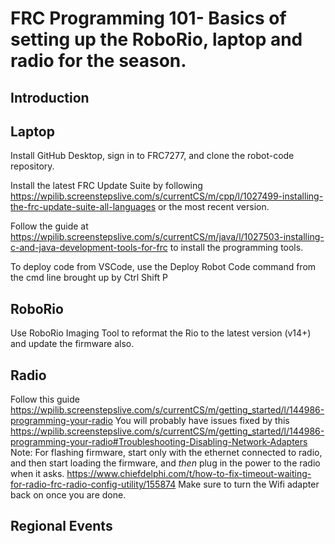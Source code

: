 # FRC Programming 101- Basics of setting up the RoboRio, laptop and radio for the season.

## Introduction

## Laptop

Install GitHub Desktop, sign in to FRC7277, and clone the robot-code repository.

Install the latest FRC Update Suite by following 
https://wpilib.screenstepslive.com/s/currentCS/m/cpp/l/1027499-installing-the-frc-update-suite-all-languages 
or the most recent version.

Follow the guide at
https://wpilib.screenstepslive.com/s/currentCS/m/java/l/1027503-installing-c-and-java-development-tools-for-frc
to install the programming tools.

To deploy code from VSCode, use the Deploy Robot Code command from the cmd line brought up by Ctrl Shift P

## RoboRio

Use RoboRio Imaging Tool to reformat the Rio to the latest version (v14+) and update the firmware also.

## Radio

Follow this guide
https://wpilib.screenstepslive.com/s/currentCS/m/getting_started/l/144986-programming-your-radio
You will probably have issues fixed by this
https://wpilib.screenstepslive.com/s/currentCS/m/getting_started/l/144986-programming-your-radio#Troubleshooting-Disabling-Network-Adapters
Note: For flashing firmware, start only with the ethernet connected to radio, and then start loading the firmware, 
and *then* plug in the power to the radio when it asks.
https://www.chiefdelphi.com/t/how-to-fix-timeout-waiting-for-radio-frc-radio-config-utility/155874
Make sure to turn the Wifi adapter back on once you are done.

## Regional Events
